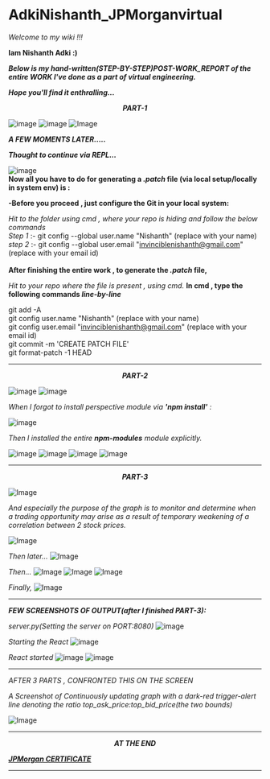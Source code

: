 # AdkiNishanth_JPMorganvirtual

_Welcome to my wiki !!!_

**Iam Nishanth Adki :)**

***Below is my _hand-written_(STEP-BY-STEP)POST-WORK_REPORT of the entire WORK I've done as a part of virtual engineering.***

***Hope you'll find it enthralling...***

***<p align="center">PART-1</p>***

![image](https://github.com/Invincible-ni/AdkiNishanth_JPMorgan/blob/master/post_abstract/1/IMG_20200810_124346.jpg)
![image](https://github.com/Invincible-ni/AdkiNishanth_JPMorgan/blob/master/post_abstract/1/IMG_20200810_124335.jpg)
![Image](https://github.com/Invincible-ni/AdkiNishanth_JPMorgan/blob/master/post_abstract/1/IMG_20200810_124439.jpg)

***_A FEW MOMENTS LATER....._***

***_Thought to continue via REPL..._***

![image](https://github.com/Invincible-ni/AdkiNishanth_JPMorgan/blob/master/post_abstract/1/IMG_20200810_124621.jpg)
<br/>
**Now all you have to do for generating a _.patch_ file (via local setup/locally in system env) is :**

**-Before you proceed , just configure the Git in your local system:**<br/>

_Hit to the folder using cmd , where your repo is hiding and follow the below commands_<br/>
_Step 1_ :- git config --global user.name "Nishanth" (replace with your name)<br/>
_step 2_ :- git config --global user.email "invinciblenishanth@gmail.com" (replace with your email id)<br/>
<br/>
**After finishing the entire work , to generate the _.patch_ file,**

_Hit to your repo where the file is present , using cmd._
**In cmd , type the following commands _line-by-line_**<br/>

git add -A<br/>
git config user.name "Nishanth" (replace with your name)<br/>
git config user.email "invinciblenishanth@gmail.com" (replace with your email id)<br/>
git commit -m 'CREATE PATCH FILE'<br/>
git format-patch -1 HEAD<br/>

------------------------------

***<p align="center">PART-2</p>***

![image](https://github.com/Invincible-ni/AdkiNishanth_JPMorgan/blob/master/post_abstract/2/IMG_20200810_132354.jpg)
![image](https://github.com/Invincible-ni/AdkiNishanth_JPMorgan/blob/master/post_abstract/2/IMG_20200810_132749.jpg)

_When I forgot to install perspective module via ***'npm install'*** :_

![image](https://github.com/Invincible-ni/AdkiNishanth_JPMorgan/blob/master/My_files/Screenshot%20(2).png)

_Then I installed the entire ***_npm-modules_*** module explicitly._

![image](https://github.com/Invincible-ni/AdkiNishanth_JPMorgan/blob/master/post_abstract/2/IMG_20200810_132908.jpg)
![image](https://github.com/Invincible-ni/AdkiNishanth_JPMorgan/blob/master/post_abstract/2/IMG_20200810_133042.jpg)
![image](https://github.com/Invincible-ni/AdkiNishanth_JPMorgan/blob/master/post_abstract/2/IMG_20200810_133339.jpg)
![image](https://github.com/Invincible-ni/AdkiNishanth_JPMorgan/blob/master/post_abstract/2/IMG_20200810_133515.jpg)

------------------------------
 
***<p align="center">PART-3</p>***

![Image](https://github.com/Invincible-ni/AdkiNishanth_JPMorgan/blob/master/post_abstract/output/IMG_20200812_121205.jpg)

_And especially the purpose of the graph is to monitor and determine when a trading opportunity may arise as a result of temporary weakening of a correlation between 2 stock prices._

![Image](https://github.com/Invincible-ni/AdkiNishanth_JPMorgan/blob/master/post_abstract/output/IMG_20200812_122039.jpg)

_Then later..._
![Image](https://github.com/Invincible-ni/AdkiNishanth_JPMorgan/blob/master/post_abstract/output/IMG_20200812_122137.jpg)

_Then..._
![Image](https://github.com/Invincible-ni/AdkiNishanth_JPMorgan/blob/master/post_abstract/output/IMG_20200812_122358.jpg)
![Image](https://github.com/Invincible-ni/AdkiNishanth_JPMorgan/blob/master/post_abstract/output/IMG_20200812_122637.jpg)
![Image](https://github.com/Invincible-ni/AdkiNishanth_JPMorgan/blob/master/post_abstract/output/IMG_20200812_122816.jpg)

_Finally,_
![Image](https://github.com/Invincible-ni/AdkiNishanth_JPMorgan/blob/master/post_abstract/output/IMG_20200812_123059.jpg)

------------------------------

***_FEW SCREENSHOTS OF OUTPUT(after I finished PART-3):_***

_server.py(Setting the server on PORT:8080)_
![image](https://github.com/Invincible-ni/AdkiNishanth_JPMorgan/blob/master/post_abstract/output/IMG_20200810_165346.jpg)

_Starting the React_
![image](https://github.com/Invincible-ni/AdkiNishanth_JPMorgan/blob/master/post_abstract/output/IMG_20200810_165759.jpg)

_React started_
![image](https://github.com/Invincible-ni/AdkiNishanth_JPMorgan/blob/master/post_abstract/output/IMG_20200810_170310.jpg)
![image](https://github.com/Invincible-ni/AdkiNishanth_JPMorgan/blob/master/post_abstract/output/IMG_20200810_164825.jpg)

------------------------------

_AFTER 3 PARTS , CONFRONTED THIS ON THE SCREEN_

_A Screenshot of Continuously updating graph with a dark-red trigger-alert line denoting the ratio top_ask_price:top_bid_price(the two bounds)_

![Image](https://github.com/Invincible-ni/AdkiNishanth_JPMorgan/blob/master/post_abstract/output/IMG_20200815_144939.jpg)

------------------------------

***<p align="center">AT THE END</p>***

***<a href="https://github.com/Invincible-ni/AdkiNishanth_JPMorgan/blob/master/post_abstract/cert.pdf">JPMorgan CERTIFICATE</a>***


------------------------------
